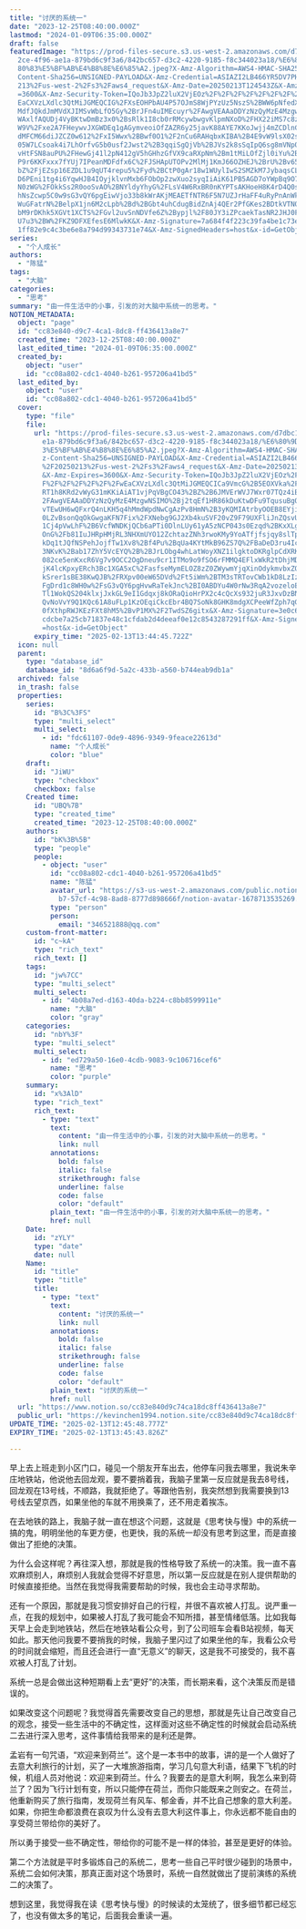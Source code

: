 ```yaml
---
title: "讨厌的系统一"
date: "2023-12-25T08:40:00.000Z"
lastmod: "2024-01-09T06:35:00.000Z"
draft: false
featuredImage: "https://prod-files-secure.s3.us-west-2.amazonaws.com/d7dbc101-8\
  2ce-4f96-ae1a-879bd6c9f3a6/842bc657-d3c2-4220-9185-f8c344023a18/%E6%80%9D%E8%\
  80%83%E5%BF%AB%E4%B8%8E%E6%85%A2.jpeg?X-Amz-Algorithm=AWS4-HMAC-SHA256&X-Amz-\
  Content-Sha256=UNSIGNED-PAYLOAD&X-Amz-Credential=ASIAZI2LB466YR5DV7PH%2F20250\
  213%2Fus-west-2%2Fs3%2Faws4_request&X-Amz-Date=20250213T124543Z&X-Amz-Expires\
  =3600&X-Amz-Security-Token=IQoJb3JpZ2luX2VjEOz%2F%2F%2F%2F%2F%2F%2F%2F%2F%2Fw\
  EaCXVzLXdlc3QtMiJGMEQCIG%2FXsEOHPbAU4P57OJmS8WjPYzUz5NszS%2BWW6pNfedXVAiBryrc\
  MdfJQkdJmMVdXJIMSvWbLfO5Gy%2BrJFn4uIMEcuyr%2FAwgVEAAaDDYzNzQyMzE4MzgwNSIM%2BN\
  WAxlfAQUDj4VyBKtwDmBz3x0%2BsRlk1I8cb0rRMcywbwgvKlpmNXoD%2FHX22iMS7c8zLMd84uo0\
  W9V%2Fxe2A7FHeywvJXGWDEq1gAGymveoiOfZAZR6y25javK88AYE7KKoJwjj4mZCDlnCkJ39e5Zb\
  dMFCM66diJZCZ0w612%2FxI5Wwx%2BBwf0O1%2F2nCu6RAHqbxKIBA%2B4E9vW9lsX02sBJ0shVZn\
  05W7LCsoak4i7LhOrfvG5b0usf2Jwst2%2B3qqiSgQjVb%2BJVs2k8sSqIpQ6sg8mVNp0v0PFc6Bl\
  vHtFSN8auPU%2FHewGj41l2pN412gV5hGHhzGfVX9caRXpNm%2Bm1tMiLOfZjl0iYu%2BRipNN%2B\
  P9r6KKFxxx7fYUj7IPeanMDFdfx6C%2FJSHApUTOPv2MlMj1KmJ66OZHEJ%2BrU%2Bv65%2Bf%2Fi\
  bZ%2FjEZsp16EZDL1u9qUT4repu5%2Fyd%2BCtP0gAr18w1WUylIwS2SMZkM7JybaqsCLdzJPXD7E\
  D6PEni1tg4i6YqwHJB4IOyjklvnMxb6FObOp2zwXuo2syqIiAiK61PB5AGD7oYWpBq9O7gp7c%2BF\
  N0zWG%2FOkkSs2R0ooSvAO%2BNYldyYhyG%2FLsV4W6RxBR0nKYPTsAKHoeH8K4rD4Q0sfuVF08gt\
  hNsZcwp5C0w9sG3vQY6pgEiwVjo33b8kWrAKjMEAETfNTR6F5N7UZJrHaFF4uRyPnAnWk9wOM3EIq\
  WuGFatrN%2BelpX1jn6M2cLpb%2Bd%2BGbt4uhCdugBidZnAj4QEr2PfGKes2BDtkVTN0ZCBFr8FT\
  bM9rDKhk5XGVt1XCTS%2FGvl2uvSnNDVfe6Z%2Bypjl%2F80JY3iZPcaekTasNR2JHJ0FAVzx327C\
  U7u3%2BW%2FKZ9DFXEfesE6MlwkK&X-Amz-Signature=7a684f4f223c39fa4be1c73e79219ebf\
  1ff82e9c4c3be6e8a794d99343731e74&X-Amz-SignedHeaders=host&x-id=GetObject"
series:
  - "个人成长"
authors:
  - "陈猛"
tags:
  - "大脑"
categories:
  - "思考"
summary: "由一件生活中的小事，引发的对大脑中系统一的思考。"
NOTION_METADATA:
  object: "page"
  id: "cc83e840-d9c7-4ca1-8dc8-ff436413a8e7"
  created_time: "2023-12-25T08:40:00.000Z"
  last_edited_time: "2024-01-09T06:35:00.000Z"
  created_by:
    object: "user"
    id: "cc08a802-cdc1-4040-b261-957206a41bd5"
  last_edited_by:
    object: "user"
    id: "cc08a802-cdc1-4040-b261-957206a41bd5"
  cover:
    type: "file"
    file:
      url: "https://prod-files-secure.s3.us-west-2.amazonaws.com/d7dbc101-82ce-4f96-a\
        e1a-879bd6c9f3a6/842bc657-d3c2-4220-9185-f8c344023a18/%E6%80%9D%E8%80%8\
        3%E5%BF%AB%E4%B8%8E%E6%85%A2.jpeg?X-Amz-Algorithm=AWS4-HMAC-SHA256&X-Am\
        z-Content-Sha256=UNSIGNED-PAYLOAD&X-Amz-Credential=ASIAZI2LB466RI2R3XGX\
        %2F20250213%2Fus-west-2%2Fs3%2Faws4_request&X-Amz-Date=20250213T124445Z\
        &X-Amz-Expires=3600&X-Amz-Security-Token=IQoJb3JpZ2luX2VjEOz%2F%2F%2F%2\
        F%2F%2F%2F%2F%2F%2FwEaCXVzLXdlc3QtMiJGMEQCICa9VmcG%2B5EOXVka%2Ft1mlquLx\
        RT1h8KRd2vWyG31mKKiAiAT1vjPqVBgCO43%2BZ%2B6JMVErWVJ7Wxr07TQz4iB674XPyr%\
        2FAwgVEAAaDDYzNzQyMzE4MzgwNSIMO%2Bj2tqEf1HR86kDuKtwDFu9TqusuBgOBte6V8V7\
        vTEwUH6wQFxrQ4nLKH5q4hMmdWpdNwCgAzPv8HmN%2B3yKQMIAtrbyOOEB8EYjiwa1hOFNg\
        0LZvBsonQqOkGwgaKFN7Fix%2FXNebg9GJ2Xb4kuSVF20vZ9F79UXFliJnZQsvUCBcFvRYK\
        1Cj4pVwLhF%2B6VcfWNDKjQCb6aPTi0DlnLUy61yA5zNCP043s0Ezqd%2BKxXLg2SiU38dd\
        OnG%2Fb81IuJHRpHMjRL3NHXmUYO12ZchtazZNh3rwoKMy9YoATfjfsjqy8slTpwdbvXMdG\
        kDq1tJQfNSPehJojfTw1Xv8%2Bf4Pu%2BqUa4KYtMkB96ZS7Q%2FBaDeD3ru4IcsBBILd9c\
        3NKvK%2Bab17ZhY5VcEYQ%2B%2BJrLObg4whLatWoyXNZ1ilgktoDKRglpCdXRKilKvyBUc\
        082ce5enKxcR6Vg7v9OCC2OgDneu9cr1ITMo9o9fSO6rFMMQ4EFlxWkR2tDhjMD31AY4ioK\
        jK4lcKpxyERch3Bc1XGA5xC%2FasfseMymELOZ8zZ0ZWywmYjqXinOdykmvbxZOHmY9T9dO\
        kSrer1sBE38KwQJB%2FRXpv00eW65DVd%2Ft5iWm%2BTM3sTRTovCWb1kD8LzIz%2BhpD%2\
        FgDrd1c8WH0w%2FsG3vQY6pgHvwRaTekJnc%2BI0ABDYu4W0rNw3RqA2vozeloEO%2BNhAP\
        Tl1WokQS204klxjJxkGL9eI1Gdqxj8kORaQioHrPX2c4cQcXs932juR3JxvDzBNtfCveVr1\
        QvNoVvY9Q1KQc61A8uFLp1KzOEqiCkcEbr4BQ7SoNk8GHK8mdgXCPeeWfZph7qGmQB1n4jP\
        0fXthpRWJKEzFXt8hM5%2BvP1MX%2F2TwdSZ6gitx&X-Amz-Signature=3e0c6eb6b1e20\
        cdcbe7a25cb71837e48c1cfdab2d4deeaf0e12c8543287291ff&X-Amz-SignedHeaders\
        =host&x-id=GetObject"
      expiry_time: "2025-02-13T13:44:45.722Z"
  icon: null
  parent:
    type: "database_id"
    database_id: "8d6a6f9d-5a2c-433b-a560-b744eab9db1a"
  archived: false
  in_trash: false
  properties:
    series:
      id: "B%3C%3FS"
      type: "multi_select"
      multi_select:
        - id: "fdc61107-0de9-4896-9349-9feace22613d"
          name: "个人成长"
          color: "blue"
    draft:
      id: "JiWU"
      type: "checkbox"
      checkbox: false
    Created time:
      id: "UBQ%7B"
      type: "created_time"
      created_time: "2023-12-25T08:40:00.000Z"
    authors:
      id: "bK%3B%5B"
      type: "people"
      people:
        - object: "user"
          id: "cc08a802-cdc1-4040-b261-957206a41bd5"
          name: "陈猛"
          avatar_url: "https://s3-us-west-2.amazonaws.com/public.notion-static.com/775523\
            b7-57cf-4c98-8ad8-8777d898666f/notion-avatar-1678713535269.png"
          type: "person"
          person:
            email: "346521888@qq.com"
    custom-front-matter:
      id: "c~kA"
      type: "rich_text"
      rich_text: []
    tags:
      id: "jw%7CC"
      type: "multi_select"
      multi_select:
        - id: "4b08a7ed-d163-40da-b224-c8bb8599911e"
          name: "大脑"
          color: "gray"
    categories:
      id: "nbY%3F"
      type: "multi_select"
      multi_select:
        - id: "ed729a50-16e0-4cdb-9083-9c106716cef6"
          name: "思考"
          color: "purple"
    summary:
      id: "x%3AlD"
      type: "rich_text"
      rich_text:
        - type: "text"
          text:
            content: "由一件生活中的小事，引发的对大脑中系统一的思考。"
            link: null
          annotations:
            bold: false
            italic: false
            strikethrough: false
            underline: false
            code: false
            color: "default"
          plain_text: "由一件生活中的小事，引发的对大脑中系统一的思考。"
          href: null
    Date:
      id: "zYLY"
      type: "date"
      date: null
    Name:
      id: "title"
      type: "title"
      title:
        - type: "text"
          text:
            content: "讨厌的系统一"
            link: null
          annotations:
            bold: false
            italic: false
            strikethrough: false
            underline: false
            code: false
            color: "default"
          plain_text: "讨厌的系统一"
          href: null
  url: "https://www.notion.so/cc83e840d9c74ca18dc8ff436413a8e7"
  public_url: "https://kevinchen1994.notion.site/cc83e840d9c74ca18dc8ff436413a8e7"
UPDATE_TIME: "2025-02-13T12:45:48.777Z"
EXPIRY_TIME: "2025-02-13T13:45:43.826Z"

---
```

<link rel="stylesheet" href="https://cdn.jsdelivr.net/npm/katex@0.16.2/dist/katex.min.css" integrity="sha384-bYdxxUwYipFNohQlHt0bjN/LCpueqWz13HufFEV1SUatKs1cm4L6fFgCi1jT643X" crossorigin="anonymous">


早上去上班走到小区门口，碰见一个朋友开车出去，他停车问我去哪里，我说朱辛庄地铁站，他说他去回龙观，要不要捎着我，我脑子里第一反应就是我去8号线，回龙观在13号线，不顺路，我就拒绝了。等跟他告别，我突然想到我需要换到13号线去望京西，如果坐他的车就不用换乘了，还不用走着挨冻。


在去地铁的路上，我脑子就一直在想这个问题，这就是《思考快与慢》中的系统一搞的鬼，明明坐他的车更方便，也更快，我的系统一却没有思考到这里，而是直接做出了拒绝的决策。


为什么会这样呢？再往深入想，那就是我的性格导致了系统一的决策。我一直不喜欢麻烦别人，麻烦别人我就会觉得不好意思，所以第一反应就是在别人提供帮助的时候直接拒绝。当然在我觉得我需要帮助的时候，我也会主动寻求帮助。


还有一个原因，那就是我习惯安排好自己的行程，并很不喜欢被人打乱。说严重一点，在我的规划中，如果被人打乱了我可能会不知所措，甚至情绪低落。比如我每天早上会走到地铁站，然后在地铁站看公众号，到了公司班车会看B站视频，每天如此。那天他问我要不要捎我的时候，我脑子里闪过了如果坐他的车，我看公众号的时间就会缩短，而且还会进行一直“无意义”的聊天，这是我不可接受的，我不喜欢被人打乱了计划。


系统一总是会做出这种短期看上去“更好”的决策，而长期来看，这个决策反而是错误的。


如果改变这个问题呢？我觉得首先需要改变自己的思想，那就是先让自己改变自己的观念，接受一些生活中的不确定性，这样面对这些不确定性的时候就会启动系统二去进行深入思考，这件事情给我带来的是利还是弊。


孟岩有一句咒语，“欢迎来到荷兰”。这个是一本书中的故事，讲的是一个人做好了去意大利旅行的计划，买了一大堆旅游指南，学习几句意大利语，结果下飞机的时候，机组人员对他说：欢迎来到荷兰。什么？我要去的是意大利啊，我怎么来到荷兰了？因为飞行计划有变，所以只能停在荷兰，而你只能既来之则安之。在荷兰，他重新购买了旅行指南，发现荷兰有风车、郁金香，并不比自己想象的意大利差。如果，你把生命都浪费在哀叹为什么没有去意大利这件事上，你永远都不能自由的享受荷兰带给你的美好了。


所以勇于接受一些不确定性，带给你的可能不是一样的体验，甚至是更好的体验。


第二个方法就是平时多锻炼自己的系统二，思考一些自己平时很少碰到的场景中，系统二会如何决策，那真正面对这个场景时，系统一自然就做出了提前演练的系统二的决策了。


想到这里，我觉得我在读《思考快与慢》的时候读的太笼统了，很多细节都已经忘了，也没有做太多的笔记，后面我会重读一遍。

